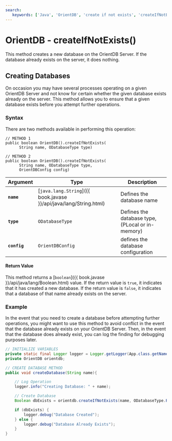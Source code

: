 ```yaml
---
search:
   keywords: ['Java', 'OrientDB', 'create if not exists', 'createIfNotExists']
---
```


# OrientDB - createIfNotExists()

This method creates a new database on the OrientDB Server.  If the database already exists on the server, it does nothing.

## Creating Databases

On occasion you may have several processes operating on a given OrientDB Server and not know for certain whether the given database exists already on the server.  This method allows you to ensure that a given database exists before you attempt further operations. 

### Syntax

There are two methods available in performing this operation:

```
// METHOD 1
public boolean OrientDB().createIfNotExists(
      String name, ODatabaseType type)

// METHOD 2
public boolean OrientDB().createIfNotExists(
      String name, ODatabaseType type,
	  OrientDBConfig config)
```

| Argument | Type | Description |
|---|---|---|
| **`name`** | [`java.lang.String`]({{ book.javase }}/api/java/lang/String.html) | Defines the database name |
| **`type`** | `ODatabaseType` | Defines the database type, (PLocal or in-memory) |
| **`config`** | `OrientDBConfig` | defines the database configuration |

#### Return Value

This method returns a [`boolean`]({{ book.javase }}/api/java/lang/Boolean.html) value.  If the return value is `true`, it indicates that it has created a new database.  If the return value is `false`, it indicates that a database of that name already exists on the server.


### Example

In the event that you need to create a database before attempting further operations, you might want to use this method to avoid conflict in the event that the database already exists on your OrientDB Server.  Then, in the event that the database does already exist, you can log the finding for debugging purposes later.

```java
// INITIALIZE VARIABLES 
private static final Logger logger = Logger.getLogger(App.class.getName());
private OrientDB orientdb;

// CREATE DATABASE METHOD
public void createDatabase(String name){

	// Log Operation
	logger.info("Creating Database: " + name);

	// Create Database
	Boolean dbExists = orientdb.createIfNotExists(name, ODatabaseType.PLOCAL);

	if (dbExists) { 
		logger.debug("Database Created");
	} else {
	    logger.debug("Database Already Exists");
	}
}
```

